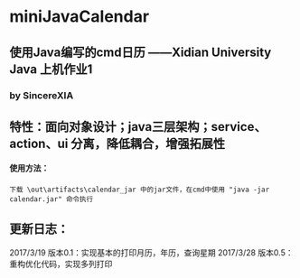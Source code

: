 # miniJavaCalendar

## 使用Java编写的cmd日历 ——Xidian University Java 上机作业1
### by SincereXIA 
## 特性：面向对象设计；java三层架构；service、action、ui 分离，降低耦合，增强拓展性
#### 使用方法：
	下载 \out\artifacts\calendar_jar 中的jar文件，在cmd中使用 "java -jar calendar.jar" 命令执行


## 更新日志：
2017/3/19
版本0.1：实现基本的打印月历，年历，查询星期
2017/3/28
版本0.5：重构优化代码，实现多列打印